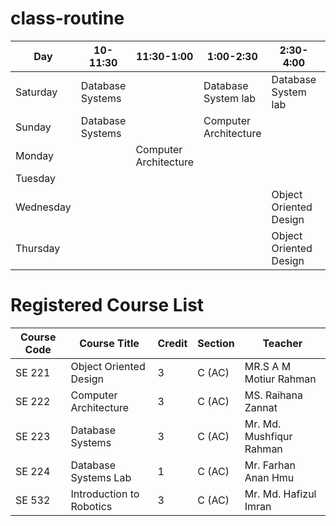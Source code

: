 # class-routine

| Day | 10-11:30 | 11:30-1:00 | 1:00-2:30 | 2:30-4:00| 4:00-5:30 |
| ----------- | ----------- | ----------- | ----------- | ----------- | ----------- |
| Saturday | Database Systems | | Database System lab | Database System lab | |
| Sunday | Database Systems | | Computer Architecture | | |
| Monday |  | Computer Architecture | |
| Tuesday | |
| Wednesday | | | | Object Oriented Design |
| Thursday | | | |Object Oriented Design |

# Registered Course List
| Course Code | Course Title | Credit | Section | Teacher |
| ----------- | ------------ | ------ | ------- | ------- |
| SE 221 | Object Oriented Design   | 3 | C (AC) | MR.S A M Motiur Rahman   |
| SE 222 | Computer Architecture    | 3 | C (AC) | MS. Raihana Zannat       |
| SE 223 | Database Systems         | 3 | C (AC) | Mr. Md. Mushfiqur Rahman |
| SE 224 | Database Systems Lab     | 1 | C (AC) | Mr. Farhan Anan Hmu      |
| SE 532 | Introduction to Robotics | 3 | C (AC) | Mr. Md. Hafizul Imran    |

